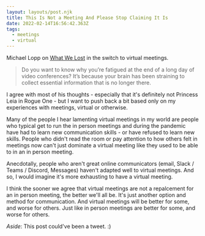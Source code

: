```yaml
---
layout: layouts/post.njk
title: This Is Not a Meeting And Please Stop Claiming It Is
date: 2022-02-14T16:56:42.363Z
tags:
  - meetings
  - virtual
---
```

Michael Lopp on [What We Lost](https://randsinrepose.com/archives/what-we-lost/) in the switch to virtual meetings.

> Do you want to know why you’re fatigued at the end of a long day of video conferences? It’s because your brain has been straining to collect essential information that is no longer there.

I agree with most of his thoughts - especially that it's definitely not Princess Leia in Rogue One - but I want to push back a bit based only on my experiences with meetings, virtual or otherwise.

Many of the people I hear lamenting virtual meetings in my world are people who typical get to run the in person meetings and during the pandemic have had to learn new communication skills - or have refused to learn new skills. People who didn't read the room or pay attention to how others felt in meetings now can't just dominate a virtual meeting like they used to be able to in an in person meeting.

Anecdotally, people who aren't great online communicators (email, Slack / Teams / Discord, Messages) haven't adapted well to virtual meetings. And so, I would imagine it's more exhausting to have a virtual meeting.

I think the sooner we agree that virtual meetings are not a repalcement for an in person meeting, the better we'll all be. It's just another option and method for communication. And virtual meetings will be better for some, and worse for others. Just like in person meetings are better for some, and worse for others.

*Aside*: This post could've been a tweet. :)